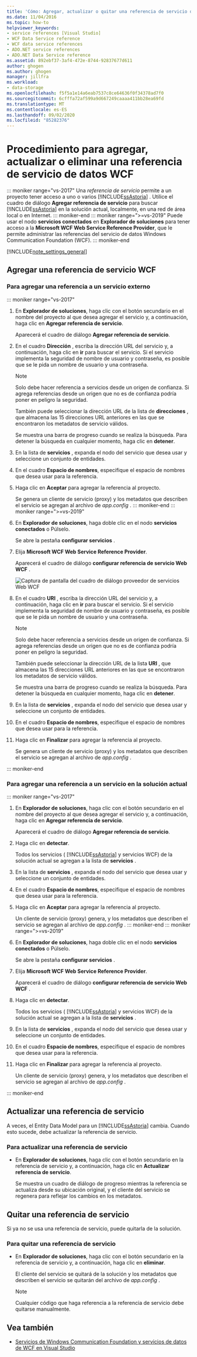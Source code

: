 ```yaml
---
title: 'Cómo: Agregar, actualizar o quitar una referencia de servicio de datos de WCF'
ms.date: 11/04/2016
ms.topic: how-to
helpviewer_keywords:
- service references [Visual Studio]
- WCF Data Service reference
- WCF data service references
- ADO.NET service references
- ADO.NET Data Service reference
ms.assetid: 892ebf37-3af4-472e-8744-92837677d611
author: ghogen
ms.author: ghogen
manager: jillfra
ms.workload:
- data-storage
ms.openlocfilehash: f5f5a1e14a6eab7537c8ce64636f0f34378ad7f0
ms.sourcegitcommit: 6cfffa72af599a9d667249caaaa411bb28ea69fd
ms.translationtype: MT
ms.contentlocale: es-ES
ms.lasthandoff: 09/02/2020
ms.locfileid: "85282376"
---
```

# <a name="how-to-add-update-or-remove-a-wcf-data-service-reference"></a>Procedimiento para agregar, actualizar o eliminar una referencia de servicio de datos WCF

::: moniker range="vs-2017"
Una *referencia de servicio* permite a un proyecto tener acceso a uno o varios [!INCLUDE[ssAstoria](../data-tools/includes/ssastoria_md.md)] . Utilice el cuadro de diálogo **Agregar referencia de servicio** para buscar [!INCLUDE[ssAstoria](../data-tools/includes/ssastoria_md.md)] en la solución actual, localmente, en una red de área local o en Internet.
::: moniker-end
::: moniker range=">=vs-2019"
Puede usar el nodo **servicios conectados** en **Explorador de soluciones** para tener acceso a la **Microsoft WCF Web Service Reference Provider**, que le permite administrar las referencias del servicio de datos Windows Communication Foundation (WCF).
::: moniker-end

[!INCLUDE[note_settings_general](../data-tools/includes/note_settings_general_md.md)]

## <a name="add-a-wcf-service-reference"></a>Agregar una referencia de servicio WCF

### <a name="to-add-a-reference-to-an-external-service"></a>Para agregar una referencia a un servicio externo

::: moniker range="vs-2017"

1. En **Explorador de soluciones**, haga clic con el botón secundario en el nombre del proyecto al que desea agregar el servicio y, a continuación, haga clic en **Agregar referencia de servicio**.

   Aparecerá el cuadro de diálogo **Agregar referencia de servicio**.

1. En el cuadro **Dirección** , escriba la dirección URL del servicio y, a continuación, haga clic en **ir** para buscar el servicio. Si el servicio implementa la seguridad de nombre de usuario y contraseña, es posible que se le pida un nombre de usuario y una contraseña.

    > [!NOTE]
    > Solo debe hacer referencia a servicios desde un origen de confianza. Si agrega referencias desde un origen que no es de confianza podría poner en peligro la seguridad.

     También puede seleccionar la dirección URL de la lista de **direcciones** , que almacena las 15 direcciones URL anteriores en las que se encontraron los metadatos de servicio válidos.

     Se muestra una barra de progreso cuando se realiza la búsqueda. Para detener la búsqueda en cualquier momento, haga clic en **detener**.

1. En la lista de **servicios** , expanda el nodo del servicio que desea usar y seleccione un conjunto de entidades.

1. En el cuadro **Espacio de nombres**, especifique el espacio de nombres que desea usar para la referencia.

1. Haga clic en **Aceptar** para agregar la referencia al proyecto.

     Se genera un cliente de servicio (proxy) y los metadatos que describen el servicio se agregan al archivo de *app.config* .
::: moniker-end
::: moniker range=">=vs-2019"
1. En **Explorador de soluciones**, haga doble clic en el nodo **servicios conectados** o Púlselo.

   Se abre la pestaña **configurar servicios** .

1. Elija **Microsoft WCF Web Service Reference Provider**.

   Aparecerá el cuadro de diálogo **configurar referencia de servicio Web WCF** .

   ![Captura de pantalla del cuadro de diálogo proveedor de servicios Web WCF](media/vs-2019/configure-wcf-web-service-reference-dialog.png)


1. En el cuadro **URI** , escriba la dirección URL del servicio y, a continuación, haga clic en **ir** para buscar el servicio. Si el servicio implementa la seguridad de nombre de usuario y contraseña, es posible que se le pida un nombre de usuario y una contraseña.

    > [!NOTE]
    > Solo debe hacer referencia a servicios desde un origen de confianza. Si agrega referencias desde un origen que no es de confianza podría poner en peligro la seguridad.

     También puede seleccionar la dirección URL de la lista **URI** , que almacena las 15 direcciones URL anteriores en las que se encontraron los metadatos de servicio válidos.

     Se muestra una barra de progreso cuando se realiza la búsqueda. Para detener la búsqueda en cualquier momento, haga clic en **detener**.

1. En la lista de **servicios** , expanda el nodo del servicio que desea usar y seleccione un conjunto de entidades.

1. En el cuadro **Espacio de nombres**, especifique el espacio de nombres que desea usar para la referencia.

1. Haga clic en **Finalizar** para agregar la referencia al proyecto.

     Se genera un cliente de servicio (proxy) y los metadatos que describen el servicio se agregan al archivo de *app.config* .

::: moniker-end

### <a name="to-add-a-reference-to-a-service-in-the-current-solution"></a>Para agregar una referencia a un servicio en la solución actual

::: moniker range="vs-2017"

1. En **Explorador de soluciones**, haga clic con el botón secundario en el nombre del proyecto al que desea agregar el servicio y, a continuación, haga clic en **Agregar referencia de servicio**.

    Aparecerá el cuadro de diálogo **Agregar referencia de servicio**.

1. Haga clic en **detectar**.

    Todos los servicios ( [!INCLUDE[ssAstoria](../data-tools/includes/ssastoria_md.md)] y servicios WCF) de la solución actual se agregan a la lista de **servicios** .

1. En la lista de **servicios** , expanda el nodo del servicio que desea usar y seleccione un conjunto de entidades.

1. En el cuadro **Espacio de nombres**, especifique el espacio de nombres que desea usar para la referencia.

1. Haga clic en **Aceptar** para agregar la referencia al proyecto.

    Un cliente de servicio (proxy) genera, y los metadatos que describen el servicio se agregan al archivo de *app.config* .
::: moniker-end
::: moniker range=">=vs-2019"
1. En **Explorador de soluciones**, haga doble clic en el nodo **servicios conectados** o Púlselo. 

   Se abre la pestaña **configurar servicios** .

1. Elija **Microsoft WCF Web Service Reference Provider**.

   Aparecerá el cuadro de diálogo **configurar referencia de servicio Web WCF** .

1. Haga clic en **detectar**.

    Todos los servicios ( [!INCLUDE[ssAstoria](../data-tools/includes/ssastoria_md.md)] y servicios WCF) de la solución actual se agregan a la lista de **servicios** .

1. En la lista de **servicios** , expanda el nodo del servicio que desea usar y seleccione un conjunto de entidades.

1. En el cuadro **Espacio de nombres**, especifique el espacio de nombres que desea usar para la referencia.

1. Haga clic en **Finalizar** para agregar la referencia al proyecto.

    Un cliente de servicio (proxy) genera, y los metadatos que describen el servicio se agregan al archivo de *app.config* .

::: moniker-end

## <a name="update-a-service-reference"></a>Actualizar una referencia de servicio

A veces, el Entity Data Model para un [!INCLUDE[ssAstoria](../data-tools/includes/ssastoria_md.md)] cambia. Cuando esto sucede, debe actualizar la referencia de servicio.

### <a name="to-update-a-service-reference"></a>Para actualizar una referencia de servicio

- En **Explorador de soluciones**, haga clic con el botón secundario en la referencia de servicio y, a continuación, haga clic en **Actualizar referencia de servicio**.

     Se muestra un cuadro de diálogo de progreso mientras la referencia se actualiza desde su ubicación original, y el cliente del servicio se regenera para reflejar los cambios en los metadatos.

## <a name="remove-a-service-reference"></a>Quitar una referencia de servicio

Si ya no se usa una referencia de servicio, puede quitarla de la solución.

### <a name="to-remove-a-service-reference"></a>Para quitar una referencia de servicio

- En **Explorador de soluciones**, haga clic con el botón secundario en la referencia de servicio y, a continuación, haga clic en **eliminar**.

     El cliente del servicio se quitará de la solución y los metadatos que describen el servicio se quitarán del archivo de *app.config* .

    > [!NOTE]
    > Cualquier código que haga referencia a la referencia de servicio debe quitarse manualmente.

## <a name="see-also"></a>Vea también

- [Servicios de Windows Communication Foundation y servicios de datos de WCF en Visual Studio](../data-tools/windows-communication-foundation-services-and-wcf-data-services-in-visual-studio.md)
